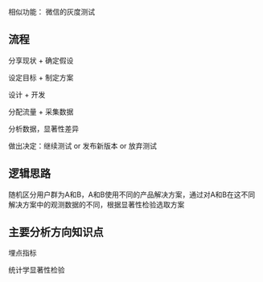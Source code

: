 

相似功能： 微信的灰度测试

## 流程

分享现状 + 确定假设

设定目标 + 制定方案

设计 + 开发

分配流量 + 采集数据 

分析数据，显著性差异

做出决定：继续测试 or 发布新版本 or 放弃测试



## 逻辑思路

随机区分用户群为A和B，A和B使用不同的产品解决方案，通过对A和B在这不同解决方案中的观测数据的不同，根据显著性检验选取方案

## 主要分析方向知识点

埋点指标

统计学显著性检验



